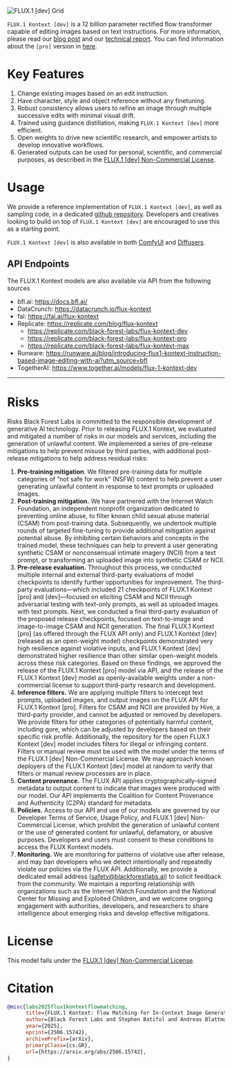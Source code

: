 ![FLUX.1 [dev] Grid](../assets/docs/kontext.png)

`FLUX.1 Kontext [dev]` is a 12 billion parameter rectified flow transformer capable of editing images based on text instructions.
For more information, please read our [blog post](https://bfl.ai/announcements/flux-1-kontext-dev) and our [technical report](https://arxiv.org/abs/2506.15742).
You can find information about the `[pro]` version in [here](https://bfl.ai/models/flux-kontext).

# Key Features
1. Change existing images based on an edit instruction.
2. Have character, style and object reference without any finetuning.
3. Robust consistency allows users to refine an image through multiple successive edits with minimal visual drift.
4. Trained using guidance distillation, making `FLUX.1 Kontext [dev]` more efficient.
5. Open weights to drive new scientific research, and empower artists to develop innovative workflows.
6. Generated outputs can be used for personal, scientific, and commercial purposes, as described in the [FLUX.1 \[dev\] Non-Commercial License](https://github.com/black-forest-labs/flux/blob/main/model_licenses/LICENSE-FLUX1-dev).

# Usage
We provide a reference implementation of `FLUX.1 Kontext [dev]`, as well as sampling code, in a dedicated [github repository](https://github.com/black-forest-labs/flux).
Developers and creatives looking to build on top of `FLUX.1 Kontext [dev]` are encouraged to use this as a starting point.

`FLUX.1 Kontext [dev]` is also available in both [ComfyUI](https://github.com/comfyanonymous/ComfyUI) and [Diffusers](https://github.com/huggingface/diffusers).

## API Endpoints
The FLUX.1 Kontext models are also available via API from the following sources
- bfl.ai: https://docs.bfl.ai/
- DataCrunch: https://datacrunch.io/flux-kontext
- fal: https://fal.ai/flux-kontext
- Replicate: https://replicate.com/blog/flux-kontext
    - https://replicate.com/black-forest-labs/flux-kontext-dev
    - https://replicate.com/black-forest-labs/flux-kontext-pro
    - https://replicate.com/black-forest-labs/flux-kontext-max
- Runware: https://runware.ai/blog/introducing-flux1-kontext-instruction-based-image-editing-with-ai?utm_source=bfl
- TogetherAI: https://www.together.ai/models/flux-1-kontext-dev

---

# Risks

Risks
Black Forest Labs is committed to the responsible development of generative AI technology. Prior to releasing FLUX.1 Kontext, we evaluated and mitigated a number of risks in our models and services, including the generation of unlawful content. We implemented a series of pre-release mitigations to help prevent misuse by third parties, with additional post-release mitigations to help address residual risks:
1. **Pre-training mitigation**. We filtered pre-training data for multiple categories of “not safe for work” (NSFW) content to help prevent a user generating unlawful content in response to text prompts or uploaded images.
2. **Post-training mitigation.** We have partnered with the Internet Watch Foundation, an independent nonprofit organization dedicated to preventing online abuse, to filter known child sexual abuse material (CSAM) from post-training data. Subsequently, we undertook multiple rounds of targeted fine-tuning to provide additional mitigation against potential abuse. By inhibiting certain behaviors and concepts in the trained model, these techniques can help to prevent a user generating synthetic CSAM or nonconsensual intimate imagery (NCII) from a text prompt, or transforming an uploaded image into synthetic CSAM or NCII.
3. **Pre-release evaluation.** Throughout this process, we conducted multiple internal and external third-party evaluations of model checkpoints to identify further opportunities for improvement. The third-party evaluations—which included 21 checkpoints of FLUX.1 Kontext [pro] and [dev]—focused on eliciting CSAM and NCII through adversarial testing with text-only prompts, as well as uploaded images with text prompts. Next, we conducted a final third-party evaluation of the proposed release checkpoints, focused on text-to-image and image-to-image CSAM and NCII generation. The final FLUX.1 Kontext [pro] (as offered through the FLUX API only) and FLUX.1 Kontext [dev] (released as an open-weight model) checkpoints demonstrated very high resilience against violative inputs, and FLUX.1 Kontext [dev] demonstrated higher resilience than other similar open-weight models across these risk categories.  Based on these findings, we approved the release of the FLUX.1 Kontext [pro] model via API, and the release of the FLUX.1 Kontext [dev] model as openly-available weights under a non-commercial license to support third-party research and development.
4. **Inference filters.** We are applying multiple filters to intercept text prompts, uploaded images, and output images on the FLUX API for FLUX.1 Kontext [pro]. Filters for CSAM and NCII are provided by Hive, a third-party provider, and cannot be adjusted or removed by developers. We provide filters for other categories of potentially harmful content, including gore, which can be adjusted by developers based on their specific risk profile. Additionally, the repository for the open FLUX.1 Kontext [dev] model includes filters for illegal or infringing content. Filters or manual review must be used with the model under the terms of the FLUX.1 [dev] Non-Commercial License. We may approach known deployers of the FLUX.1 Kontext [dev] model at random to verify that filters or manual review processes are in place.
5. **Content provenance.** The FLUX API applies cryptographically-signed metadata to output content to indicate that images were produced with our model. Our API implements the Coalition for Content Provenance and Authenticity (C2PA) standard for metadata.
6. **Policies.** Access to our API and use of our models are governed by our Developer Terms of Service, Usage Policy, and FLUX.1 [dev] Non-Commercial License, which prohibit the generation of unlawful content or the use of generated content for unlawful, defamatory, or abusive purposes. Developers and users must consent to these conditions to access the FLUX Kontext models.
7. **Monitoring.** We are monitoring for patterns of violative use after release, and may ban developers who we detect intentionally and repeatedly violate our policies via the FLUX API. Additionally, we provide a dedicated email address (safety@blackforestlabs.ai) to solicit feedback from the community. We maintain a reporting relationship with organizations such as the Internet Watch Foundation and the National Center for Missing and Exploited Children, and we welcome ongoing engagement with authorities, developers, and researchers to share intelligence about emerging risks and develop effective mitigations.


# License
This model falls under the [FLUX.1 \[dev\] Non-Commercial License](https://github.com/black-forest-labs/flux/blob/main/model_licenses/LICENSE-FLUX1-dev).


# Citation

```bib
@misc{labs2025flux1kontextflowmatching,
      title={FLUX.1 Kontext: Flow Matching for In-Context Image Generation and Editing in Latent Space}, Add commentMore actions
      author={Black Forest Labs and Stephen Batifol and Andreas Blattmann and Frederic Boesel and Saksham Consul and Cyril Diagne and Tim Dockhorn and Jack English and Zion English and Patrick Esser and Sumith Kulal and Kyle Lacey and Yam Levi and Cheng Li and Dominik Lorenz and Jonas Müller and Dustin Podell and Robin Rombach and Harry Saini and Axel Sauer and Luke Smith},
      year={2025},
      eprint={2506.15742},
      archivePrefix={arXiv},
      primaryClass={cs.GR},
      url={https://arxiv.org/abs/2506.15742},
}
```
